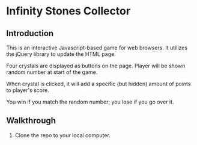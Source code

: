 # Infinity Stones Collector

## Introduction

This is an interactive Javascript-based game for web browsers. It utilizes the jQuery library to update the HTML page.

Four crystals are displayed as buttons on the page. Player will be shown random number at start of the game.

When crystal is clicked, it will add a specific (but hidden) amount of points to player's score.

You win if you match the random number; you lose if you go over it.

## Walkthrough

1. Clone the repo to your local computer.